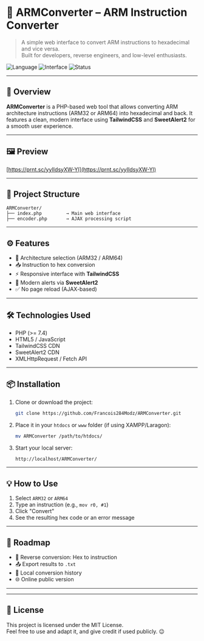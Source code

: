 
# 🔧 ARMConverter – ARM Instruction Converter

> A simple web interface to convert ARM instructions to hexadecimal and vice versa.  
> Built for developers, reverse engineers, and low-level enthusiasts.

![Language](https://img.shields.io/badge/language-PHP-informational?style=flat-square)
![Interface](https://img.shields.io/badge/interface-TailwindCSS-blueviolet?style=flat-square)
![Status](https://img.shields.io/badge/status-In%20Development-yellow?style=flat-square)

---

## 🚀 Overview

**ARMConverter** is a PHP-based web tool that allows converting ARM architecture instructions (ARM32 or ARM64) into hexadecimal and back. It features a clean, modern interface using **TailwindCSS** and **SweetAlert2** for a smooth user experience.

---

## 🖼️ Preview

[https://prnt.sc/yyIIdsyXW-Yl](https://prnt.sc/yyIIdsyXW-Yl)

---

## 📁 Project Structure

```
ARMConverter/
├── index.php         → Main web interface
├── encoder.php       → AJAX processing script
```

---

## ⚙️ Features

- 🔄 Architecture selection (ARM32 / ARM64)
- 📥 Instruction to hex conversion
- ⚡ Responsive interface with **TailwindCSS**
- 💬 Modern alerts via **SweetAlert2**
- ✅ No page reload (AJAX-based)

---

## 🛠️ Technologies Used

- PHP (>= 7.4)
- HTML5 / JavaScript
- TailwindCSS CDN
- SweetAlert2 CDN
- XMLHttpRequest / Fetch API

---

## 📦 Installation

1. Clone or download the project:
   ```bash
   git clone https://github.com/Francois284Modz/ARMConverter.git
   ```
2. Place it in your `htdocs` or `www` folder (if using XAMPP/Laragon):
   ```bash
   mv ARMConverter /path/to/htdocs/
   ```
3. Start your local server:
   ```bash
   http://localhost/ARMConverter/
   ```

---

## 💡 How to Use

1. Select `ARM32` or `ARM64`
2. Type an instruction (e.g., `mov r0, #1`)
3. Click "Convert"
4. See the resulting hex code or an error message

---

## 🧭 Roadmap

- 🔁 Reverse conversion: Hex to instruction
- 📤 Export results to `.txt`
- 📄 Local conversion history
- 🌐 Online public version

---


---

## 📃 License

This project is licensed under the MIT License.  
Feel free to use and adapt it, and give credit if used publicly. 😉

